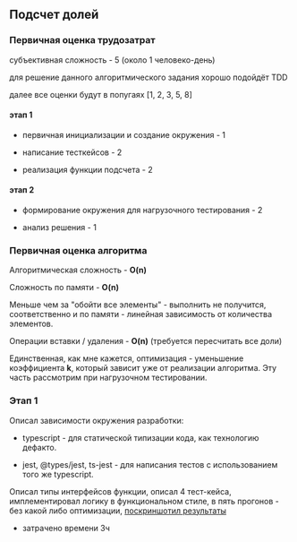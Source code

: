 ## Подсчет долей

### Первичная оценка трудозатрат

субъективная сложность - 5 (около 1 человеко-день)

для решение данного алгоритмического задания хорошо подойдёт TDD

далее все оценки будут в попугаях [1, 2, 3, 5, 8]

#### этап 1

  * первичная инициализации и создание окружения - 1

  * написание тесткейсов - 2

  * реализация функции подсчета - 2

#### этап 2

  * формирование окружения для нагрузочного тестирования - 2

  * анализ решения - 1

### Первичная оценка алгоритма

Алгоритмическая сложность - **O(n)**

Сложность по памяти - **O(n)**

Меньше чем за "обойти все элементы" - выполнить не получится, соответственно и по памяти - линейная зависимость от количества элементов.

Операции вставки / удаления - **O(n)**
(требуется пересчитать все доли)

Единственная, как мне кажется, оптимизация - уменьшение коэффициента **k**, который зависит уже от реализации алгоритма. Эту часть рассмотрим при нагрузочном тестировании.

### Этап 1

Описал зависимости окружения разработки:

  * typescript - для статической типизации кода, как технологию дефакто.

  * jest, @types/jest, ts-jest - для написания тестов с использованием того же typescript.

Описал типы интерфейсов функции, описал 4 тест-кейса, имплементировал логику в функциональном стиле, в пять прогонов - без какой либо оптимизации, [поскриншотил результаты](./steps.pdf) 

  * затрачено времени 3ч
